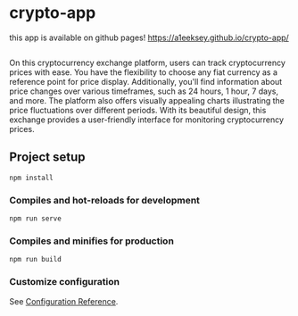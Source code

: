 # crypto-app

this app is available on github pages!
https://a1eeksey.github.io/crypto-app/
```
```
On this cryptocurrency exchange platform, users can track cryptocurrency prices with ease. You have the flexibility to choose any fiat currency as a reference point for price display. Additionally, you'll find information about price changes over various timeframes, such as 24 hours, 1 hour, 7 days, and more. The platform also offers visually appealing charts illustrating the price fluctuations over different periods. With its beautiful design, this exchange provides a user-friendly interface for monitoring cryptocurrency prices.
## Project setup
```
npm install
```

### Compiles and hot-reloads for development
```
npm run serve
```

### Compiles and minifies for production
```
npm run build
```

### Customize configuration
See [Configuration Reference](https://cli.vuejs.org/config/).
